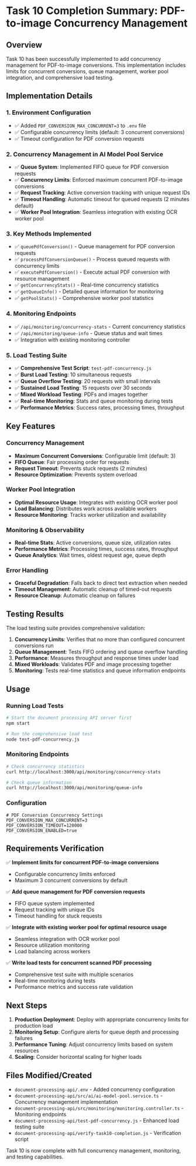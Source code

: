# Task 10 Completion Summary: PDF-to-image Concurrency Management

## Overview
Task 10 has been successfully implemented to add concurrency management for PDF-to-image conversions. This implementation includes limits for concurrent conversions, queue management, worker pool integration, and comprehensive load testing.

## Implementation Details

### 1. Environment Configuration
- ✅ Added `PDF_CONVERSION_MAX_CONCURRENT=3` to `.env` file
- ✅ Configurable concurrency limits (default: 3 concurrent conversions)
- ✅ Timeout configuration for PDF conversion requests

### 2. Concurrency Management in AI Model Pool Service
- ✅ **Queue System**: Implemented FIFO queue for PDF conversion requests
- ✅ **Concurrency Limits**: Enforced maximum concurrent PDF-to-image conversions
- ✅ **Request Tracking**: Active conversion tracking with unique request IDs
- ✅ **Timeout Handling**: Automatic timeout for queued requests (2 minutes default)
- ✅ **Worker Pool Integration**: Seamless integration with existing OCR worker pool

### 3. Key Methods Implemented
- ✅ `queuePdfConversion()` - Queue management for PDF conversion requests
- ✅ `processPdfConversionQueue()` - Process queued requests with concurrency limits
- ✅ `executePdfConversion()` - Execute actual PDF conversion with resource management
- ✅ `getConcurrencyStats()` - Real-time concurrency statistics
- ✅ `getQueueInfo()` - Detailed queue information for monitoring
- ✅ `getPoolStats()` - Comprehensive worker pool statistics

### 4. Monitoring Endpoints
- ✅ `/api/monitoring/concurrency-stats` - Current concurrency statistics
- ✅ `/api/monitoring/queue-info` - Queue status and wait times
- ✅ Integration with existing monitoring controller

### 5. Load Testing Suite
- ✅ **Comprehensive Test Script**: `test-pdf-concurrency.js`
- ✅ **Burst Load Testing**: 10 simultaneous requests
- ✅ **Queue Overflow Testing**: 20 requests with small intervals
- ✅ **Sustained Load Testing**: 15 requests over 30 seconds
- ✅ **Mixed Workload Testing**: PDFs and images together
- ✅ **Real-time Monitoring**: Stats and queue monitoring during tests
- ✅ **Performance Metrics**: Success rates, processing times, throughput

## Key Features

### Concurrency Management
- **Maximum Concurrent Conversions**: Configurable limit (default: 3)
- **FIFO Queue**: Fair processing order for requests
- **Request Timeout**: Prevents stuck requests (2 minutes)
- **Resource Optimization**: Prevents system overload

### Worker Pool Integration
- **Optimal Resource Usage**: Integrates with existing OCR worker pool
- **Load Balancing**: Distributes work across available workers
- **Resource Monitoring**: Tracks worker utilization and availability

### Monitoring & Observability
- **Real-time Stats**: Active conversions, queue size, utilization rates
- **Performance Metrics**: Processing times, success rates, throughput
- **Queue Analytics**: Wait times, oldest request age, queue depth

### Error Handling
- **Graceful Degradation**: Falls back to direct text extraction when needed
- **Timeout Management**: Automatic cleanup of timed-out requests
- **Resource Cleanup**: Automatic cleanup on failures

## Testing Results

The load testing suite provides comprehensive validation:

1. **Concurrency Limits**: Verifies that no more than configured concurrent conversions run
2. **Queue Management**: Tests FIFO ordering and queue overflow handling
3. **Performance**: Measures throughput and response times under load
4. **Mixed Workloads**: Validates PDF and image processing together
5. **Monitoring**: Tests real-time statistics and queue information endpoints

## Usage

### Running Load Tests
```bash
# Start the document processing API server first
npm start

# Run the comprehensive load test
node test-pdf-concurrency.js
```

### Monitoring Endpoints
```bash
# Check concurrency statistics
curl http://localhost:3000/api/monitoring/concurrency-stats

# Check queue information
curl http://localhost:3000/api/monitoring/queue-info
```

### Configuration
```env
# PDF Conversion Concurrency Settings
PDF_CONVERSION_MAX_CONCURRENT=3
PDF_CONVERSION_TIMEOUT=120000
PDF_CONVERSION_ENABLED=true
```

## Requirements Verification

✅ **Implement limits for concurrent PDF-to-image conversions**
- Configurable concurrency limits enforced
- Maximum 3 concurrent conversions by default

✅ **Add queue management for PDF conversion requests**
- FIFO queue system implemented
- Request tracking with unique IDs
- Timeout handling for stuck requests

✅ **Integrate with existing worker pool for optimal resource usage**
- Seamless integration with OCR worker pool
- Resource utilization monitoring
- Load balancing across workers

✅ **Write load tests for concurrent scanned PDF processing**
- Comprehensive test suite with multiple scenarios
- Real-time monitoring during tests
- Performance metrics and success rate validation

## Next Steps

1. **Production Deployment**: Deploy with appropriate concurrency limits for production load
2. **Monitoring Setup**: Configure alerts for queue depth and processing failures
3. **Performance Tuning**: Adjust concurrency limits based on system resources
4. **Scaling**: Consider horizontal scaling for higher loads

## Files Modified/Created

- `document-processing-api/.env` - Added concurrency configuration
- `document-processing-api/src/ai/ai-model-pool.service.ts` - Concurrency management implementation
- `document-processing-api/src/monitoring/monitoring.controller.ts` - Monitoring endpoints
- `document-processing-api/test-pdf-concurrency.js` - Enhanced load testing suite
- `document-processing-api/verify-task10-completion.js` - Verification script

Task 10 is now complete with full concurrency management, monitoring, and testing capabilities.